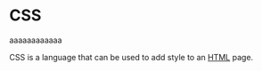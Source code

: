 # CSS


aaaaaaaaaaaa
CSS is a language that can be used to add style to an [HTML](/wiki/HTML) page.